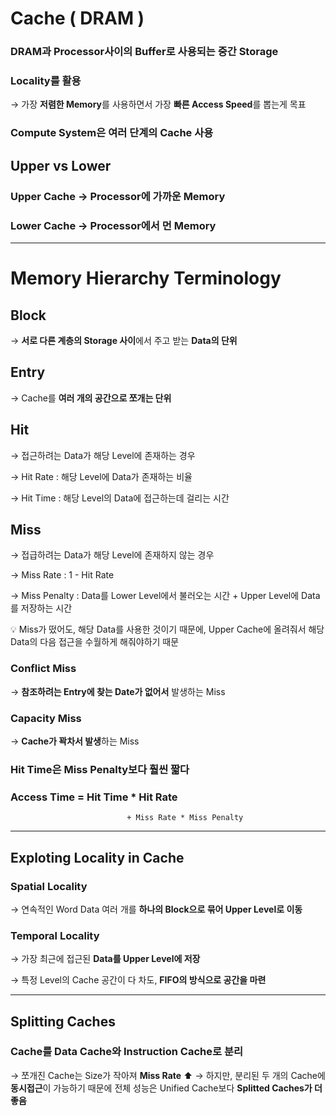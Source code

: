 # Cache ( DRAM )

### DRAM과 Processor사이의 Buffer로 사용되는 중간 Storage

### Locality를 활용

→ 가장 **저렴한 Memory**를 사용하면서 가장 **빠른 Access Speed**를 뽑는게 목표

### Compute System은 여러 단계의 Cache 사용

## Upper vs Lower

### Upper Cache → Processor에 가까운 Memory

### Lower Cache → Processor에서 먼 Memory

---

# Memory Hierarchy Terminology

## Block

→ **서로 다른 계층의 Storage 사이**에서 주고 받는 **Data의 단위**

## Entry

→ Cache를 **여러 개의 공간으로 쪼개는 단위**

## Hit

→ 접근하려는 Data가 해당 Level에 존재하는 경우

→ Hit Rate : 해당 Level에 Data가 존재하는 비율

→ Hit Time : 해당 Level의 Data에 접근하는데 걸리는 시간

## Miss

→ 접급하려는 Data가 해당 Level에 존재하지 않는 경우

→ Miss Rate : 1 - Hit Rate

→ Miss Penalty : Data를 Lower Level에서 불러오는 시간
                             + Upper Level에 Data를 저장하는 시간

💡 Miss가 떴어도, 해당 Data를 사용한 것이기 때문에, Upper Cache에 올려줘서
    해당 Data의 다음 접근을 수월하게 해줘야하기 때문

### Conflict Miss

→ **참조하려는 Entry에 찾는 Date가 없어서** 발생하는 Miss

### Capacity Miss

→ **Cache가 꽉차서 발생**하는 Miss

### Hit Time은 Miss Penalty보다 훨씬 짧다

### Access Time = Hit Time * Hit Rate 
                              + Miss Rate * Miss Penalty

---

## Exploting Locality in Cache

### Spatial Locality

→ 연속적인 Word Data 여러 개를 **하나의 Block으로 묶어 Upper Level로 이동**

### Temporal Locality

→ 가장 최근에 접근된 **Data를 Upper Level에 저장**

→ 특정 Level의 Cache 공간이 다 차도, **FIFO의 방식으로 공간을 마련**

---

## Splitting Caches

### Cache를 Data Cache와 Instruction Cache로 분리

→ 쪼개진 Cache는 Size가 작아져 **Miss Rate** ⬆️
→ 하지만, 분리된 두 개의 Cache에 **동시접근**이 가능하기 때문에 전체 성능은
    Unified Cache보다 **Splitted Caches가 더 좋음**